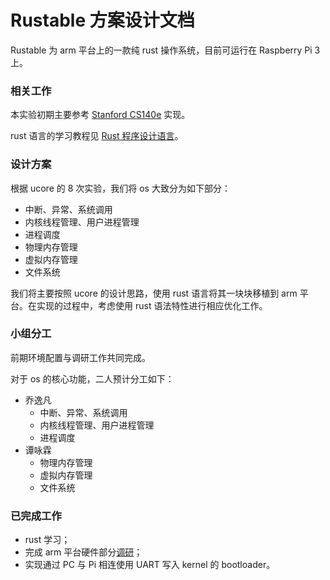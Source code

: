 # Rustable 方案设计文档 

Rustable 为 arm 平台上的一款纯 rust 操作系统，目前可运行在 Raspberry Pi 3 上。

### 相关工作

本实验初期主要参考 [Stanford CS140e](https://web.stanford.edu/class/cs140e/) 实现。

rust 语言的学习教程见 [Rust 程序设计语言](https://www.gitbook.com/book/kaisery/rust-book-chinese)。

### 设计方案

根据 ucore 的 8 次实验，我们将 os 大致分为如下部分：

- 中断、异常、系统调用
- 内核线程管理、用户进程管理
- 进程调度
- 物理内存管理
- 虚拟内存管理
- 文件系统

我们将主要按照 ucore 的设计思路，使用 rust 语言将其一块块移植到 arm 平台。在实现的过程中，考虑使用 rust 语法特性进行相应优化工作。

### 小组分工

前期环境配置与调研工作共同完成。

对于 os 的核心功能，二人预计分工如下：

- 乔逸凡
  - 中断、异常、系统调用
  - 内核线程管理、用户进程管理
  - 进程调度
- 谭咏霖
  - 物理内存管理
  - 虚拟内存管理
  - 文件系统

### 已完成工作

- rust 学习；
- 完成 arm 平台硬件部分[调研](https://github.com/oscourse-tsinghua/OS2018spring-projects-g13/blob/master/Rustable/Rustable_Survey.md)；
- 实现通过 PC 与 Pi 相连使用 UART 写入 kernel 的 bootloader。
